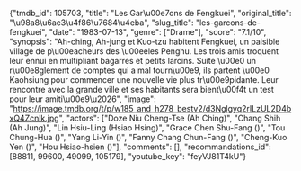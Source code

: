 {"tmdb_id": 105703, "title": "Les Gar\u00e7ons de Fengkuei", "original_title": "\u98a8\u6ac3\u4f86\u7684\u4eba", "slug_title": "les-garcons-de-fengkuei", "date": "1983-07-13", "genre": ["Drame"], "score": "7.1/10", "synopsis": "Ah-ching, Ah-jung et Kuo-tzu habitent Fengkuei, un paisible village de p\u00eacheurs des \u00eeles Penghu. Les trois amis troquent leur ennui en multipliant bagarres et petits larcins. Suite \u00e0 un r\u00e8glement de comptes qui a mal tourn\u00e9, ils partent \u00e0 Kaohsiung pour commencer une nouvelle vie plus tr\u00e9pidante. Leur rencontre avec la grande ville et ses habitants sera bient\u00f4t un test pour leur amiti\u00e9\u2026", "image": "https://image.tmdb.org/t/p/w185_and_h278_bestv2/d3Nglgyq2rILzUL2D4bxQ4Zcnlk.jpg", "actors": ["Doze Niu Cheng-Tse (Ah Ching)", "Chang Shih (Ah Jung)", "Lin Hsiu-Ling (Hsiao Hsing)", "Grace Chen Shu-Fang ()", "Tou Chung-Hua ()", "Yang Li-Yin ()", "Fanny Chang Chun-Fang ()", "Cheng-Kuo Yen ()", "Hou Hsiao-hsien ()"], "comments": [], "recommandations_id": [88811, 99600, 49099, 105179], "youtube_key": "feyVJ81T4kU"}
